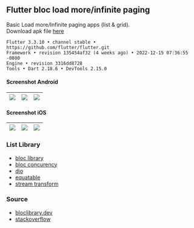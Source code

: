 ## Flutter bloc load more/infinite paging ##

Basic Load more/Infinite paging apps (list & grid).  
Download apk file [here](https://www.dropbox.com/s/nx02uccmn6i374c)
```
Flutter 3.3.10 • channel stable • https://github.com/flutter/flutter.git
Framework • revision 135454af32 (4 weeks ago) • 2022-12-15 07:36:55 -0800
Engine • revision 3316dd8728
Tools • Dart 2.18.6 • DevTools 2.15.0
```

#### Screenshot Android ####
| ![](https://images2.imgbox.com/0e/6f/CJgw65IZ_o.png) | ![](https://images2.imgbox.com/f1/0a/yjsD4oOr_o.png) | ![](https://images2.imgbox.com/52/65/JfFhWsqG_o.png) |
| :---: | :---: | :---: |

#### Screenshot iOS ####
| ![](https://i.imgur.com/GEjL5Qf.png) | ![](https://i.imgur.com/66jmUVO.png) | ![](https://i.imgur.com/PRd35bI.png) |
| :---: | :---: | :---: |

### List Library ###
- [bloc library](https://bloclibrary.dev/)
- [bloc concurency](https://pub.dev/packages/bloc_concurrency)
- [dio](https://pub.dev/packages/dio)
- [equatable](https://pub.dev/packages/equatable)
- [stream transform](https://pub.dev/packages/stream_transform)

### Source ###
- [bloclibrary.dev](https://bloclibrary.dev/#/flutterinfinitelisttutorial)
- [stackoverflow](https://stackoverflow.com/a/47827264)
